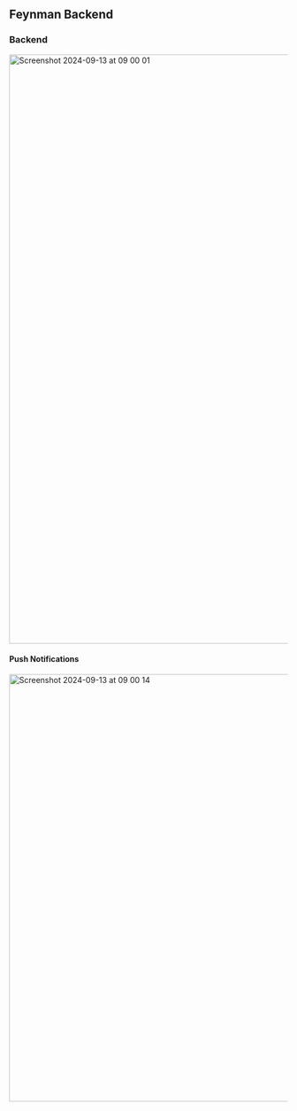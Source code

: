 ## Feynman Backend

### Backend

<img width="1064" alt="Screenshot 2024-09-13 at 09 00 01" src="https://github.com/user-attachments/assets/4d9e138e-5893-47e1-9542-fd1b709b88cb">


#### Push Notifications

<img width="772" alt="Screenshot 2024-09-13 at 09 00 14" src="https://github.com/user-attachments/assets/298ced8e-88ed-4339-8a46-03108e41381f">

